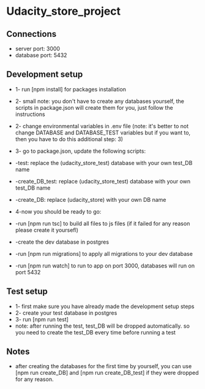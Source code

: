 # Udacity_store_project

## Connections
* server port: 3000
* database port: 5432 

## Development setup
* 1- run [npm install] for packages installation
* 2- small note: you don't have to create any databases yourself, the scripts in package.json will create them for you, just follow the instructions 
* 2- change environmental variables in .env file (note: it's better to not change DATABASE and DATABASE_TEST variables but if you want to, then you have to do this additional step: 3)
* 3- go to package.json, update the following scripts:
*   -test: replace the (udacity_store_test) database with your own test_DB name
*   -create_DB_test: replace (udacity_store_test) database with your own test_DB name
*   -create_DB: replace (udacity_store) with your own DB name

* 4-now you should be ready to go:
*   -run [npm run tsc] to build all files to js files (if it failed for any reason please create it yoursefl)
*   -create the dev database in postgres
*   -run [npm run migrations] to apply all migrations to your dev database
*   -run [npm run watch] to run to app on port 3000, databases will run on port 5432

## Test setup
* 1- first make sure you have already made the development setup steps
* 2- create your test database in postgres
* 3- run [npm run test]
* note: after running the test, test_DB will be dropped automatically. so you need to create the test_DB every time before running a test

## Notes
* after creating the databases for the first time by yourself, you can use [npm run create_DB] and [npm run create_DB_test] if they were dropped for any reason.
